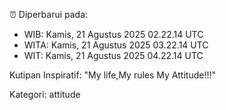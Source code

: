 ⏰ Diperbarui pada:
- WIB: Kamis, 21 Agustus 2025 02.22.14 UTC
- WITA: Kamis, 21 Agustus 2025 03.22.14 UTC
- WIT: Kamis, 21 Agustus 2025 04.22.14 UTC

Kutipan Inspiratif:
"My life,My rules My Attitude!!!"


Kategori: attitude

